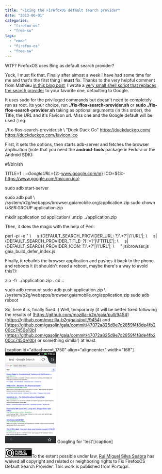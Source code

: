 ```yaml
---
title: "Fixing the FirefoxOS default search provider"
date: "2013-06-01"
categories: 
  - "firefox-os"
  - "free-sw"
tags: 
  - "code"
  - "firefox-os"
  - "free-sw"
---
```


WTF? FirefoxOS uses Bing as default search provider?

Yuck, I must fix that. Finally after almost a week I have had some time for me and that's the first thing I **must** fix. Thanks to the very helpful comment from Mathieu [in this blog post](http://ruk.ca/content/how-change-search-provider-firefox-os-phones-bing-google), I wrote a [very small shell script that replaces the search provider](http://files.1407.org/ffos/fix-ffos-search-provider.sh) to your favorite one, defaulting to Google.

It uses sudo for the privileged commands but doesn't need to completely run as root. Its your choice, run **./fix-ffos-search-provider.sh** or **sudo ./fix-ffos-search-provider.sh** taking as optional arguments (in this order), the Title, the URL and it's Favicon url. Miss one and the Google default will be used :) eg:

./fix-ffos-search-provider.sh \\
  "Duck Duck Go" https://duckduckgo.com/ https://duckduckgo.com/favicon.ico

First, it sets the options, then starts adb-server and fetches the browser application (note that you need the **android-tools** package in Fedora or the Android SDK):

#!/bin/sh

TITLE=${1:-Google}
URL=${2:-www.google.com/m}
ICO=${3:-https://www.google.com/favicon.ico}

sudo adb start-server

sudo adb pull \\
  /system/b2g/webapps/browser.gaiamobile.org/application.zip
sudo chown $USER:$GROUP application.zip

mkdir application
cd application/
unzip ../application.zip

Then, it does the magic with the help of Perl:

perl -pi -e " \\
    s|(DEFAULT\_SEARCH\_PROVIDER\_URL: ?)'.\*?'|\\$1'$URL'|; \\
    s|(DEFAULT\_SEARCH\_PROVIDER\_TITLE: ?)'.\*?'|\\$1'$TITLE'|; \\
    s|(DEFAULT\_SEARCH\_PROVIDER\_ICON: ?)'.\*?'|\\$1'$URL'|; \\
    " js/browser.js gaia\_build\_defer\_index.js

Finally, it rebuilds the browser application and pushes it back to the phone and reboots it (it shouldn't need a reboot, maybe there's a way to avoid this?):

zip -fr ../application.zip .
cd ..

sudo adb remount
sudo adb push application.zip \\
   /system/b2g/webapps/browser.gaiamobile.org/application.zip
sudo adb reboot

So, here it is, finally fixed :) Well, temporarily (it will be better fixed following the results of [https://github.com/mozilla-b2g/gaia/pull/9454](https://github.com/mozilla-b2g/gaia/pull/9454) and [https://github.com/gasolin/gaia/commit/47072a825d9e7c2859f4f8de4fb200cc7450e10b](https://github.com/gasolin/gaia/commit/47072a825d9e7c2859f4f8de4fb200cc7450e10b) or something similar) at least.

\[caption id="attachment\_1750" align="aligncenter" width="168"\][![Screenshot of FirefoxOS browser googling for 'test'](images/2013-06-01-09-58-50-168x300.png)](http://blog.1407.org/wp-content/uploads/2013/06/2013-06-01-09-58-50.png) Googling for 'test'\[/caption\]

[![CC0](images/88x31.png)](http://creativecommons.org/publicdomain/zero/1.0/)To the extent possible under law, [Rui Miguel Silva Seabra](http://blog.1407.org/) has waived all copyright and related or neighboring rights to Fix FirefoxOS Default Search Provider. This work is published from Portugal.
